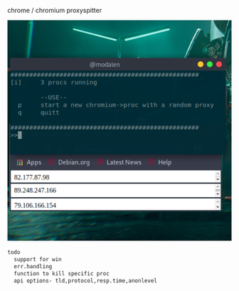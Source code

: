 chrome / chromium proxyspitter  


![alt text](https://raw.githubusercontent.com/l014/chroxy/main/run.png)

```
todo
  support for win
  err.handling
  function to kill specific proc
  api options- tld,protocol,resp.time,anonlevel
```
